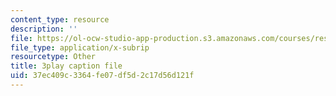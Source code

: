 ```yaml
---
content_type: resource
description: ''
file: https://ol-ocw-studio-app-production.s3.amazonaws.com/courses/res-6-012-introduction-to-probability-spring-2018/37ec409c3364fe07df5d2c17d56d121f_wSQaYn2h-e8.srt
file_type: application/x-subrip
resourcetype: Other
title: 3play caption file
uid: 37ec409c-3364-fe07-df5d-2c17d56d121f
---
```


